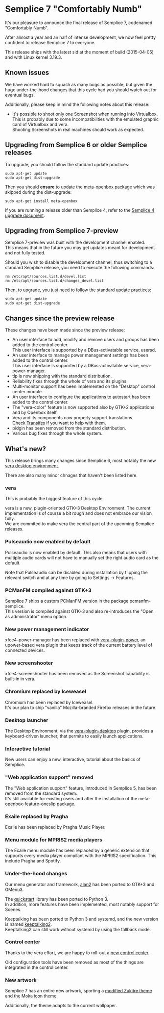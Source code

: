 Semplice 7 "Comfortably Numb"
=============================

It's our pleasure to announce the final release of Semplice 7, codenamed "Comfortably Numb".

After almost a year and an half of intense development, we now feel pretty confident
to release Semplice 7 to everyone.

This release ships with the latest sid at the moment of build (2015-04-05) and with
Linux kernel 3.19.3.

Known issues
------------

We have worked hard to squash as many bugs as possible, but given the huge
under-the-hood changes that this cycle had you should watch out for eventual bugs.

Additionally, please keep in mind the following notes about this release:

* It's possible to shoot only one Screenshot when running into Virtualbox.  
  This is probably due to some incompatibilities with the emulated graphic card of
  Virtualbox and vera.  
  Shooting Screenshots in real machines should work as expected.

Upgrading from Semplice 6 or older Semplice releases
----------------------------------------------------

To upgrade, you should follow the standard update practices:

    sudo apt-get update
    sudo apt-get dist-upgrade

Then you should **ensure** to update the meta-openbox package which was
skipped during the dist-upgrade:

    sudo apt-get install meta-openbox

If you are running a release older than Semplice 4, refer to the [Semplice 4 upgrade document](http://semplice-linux.org/doku/semplice:users:advanced:atomupgrade).

Upgrading from Semplice 7-preview
---------------------------------

Semplice 7-preview was built with the development channel enabled.  
This means that in the future you may get updates meant for development and not fully tested.

Should you wish to disable the development channel, thus switching to a standard Semplice release, you need to execute the following commands:

    rm /etc/apt/sources.list.d/devel.list
    rm /etc/apt/sources.list.d/changes_devel.list

Then, to upgrade, you just need to follow the standard update practices:

    sudo apt-get update
    sudo apt-get dist-upgrade

Changes since the preview release
---------------------------------

These changes have been made since the preview release:

* An user interface to add, modify and remove users and groups has been added to the control center.  
  This user interface is supported by a DBus-activatable service, usersd.
* An user interface to manage power management settings has been added to the control center.  
  This user interface is supported by a DBus-activatable service, vera-power-manager.
* tlp is now shipping with the standard distribution.
* Reliability fixes through the whole of vera and its plugins.
* Multi-monitor support has been implemented on the "Desktop" control center module.
* An user interface to configure the applications to autostart has been added to the control center.
* The "vera-color" feature is now supported also by GTK+2 applications and by Openbox itself.
* Vera and its components now properly support translations.  
  Check [Transifex](https://www.transifex.com/organization/semplice/dashboard) if you want to help with them.
* pidgin has been removed from the standard distribution.
* Various bug fixes through the whole system.

What's new?
-----------

This release brings many changes since Semplice 6, most notably the new
[vera desktop environment](https://github.com/vera-desktop).

There are also many minor chnages that haven't been listed here.

### vera ###

This is probably the biggest feature of this cycle.

vera is a new, plugin-oriented GTK+3 Desktop Environment. The current
implementation is of course a bit rough and does not embrace our vision
fully.  
We are commited to make vera the central part of the upcoming Semplice
releases.

### Pulseaudio now enabled by default ###

Pulseaudio is now enabled by default. This also means that users with multiple
audio cards will not have to manually set the right audio card as the default.

Note that Pulseaudio can be disabled during installation by flipping the relevant
switch and at any time by going to Settings -> Features.

### PCManFM compiled against GTK+3 ###

Semplice 7 ships a custom PCManFM version in the package pcmanfm-semplice.  
This version is compiled against GTK+3 and also re-introduces the "Open as
administrator" menu option.

### New power management indicator ###

xfce4-power-manager has been replaced with [vera-plugin-power](https://github.com/vera-plugin-power), an
upower-based vera plugin that keeps track of the current battery level
of connected devices.

### New screenshooter ###

xfce4-screenshooter has been removed as the Screenshot capability is built-in
in vera.

### Chromium replaced by Iceweasel ###

Chromium has been replaced by Iceweasel.  
It's our plan to ship "vanilla" Mozilla-branded Firefox releases in the future.

### Desktop launcher ###

The Desktop Environment, via the [vera-plugin-desktop](https://github.com/vera-plugin-desktop) plugin, 
provides a keyboard-driven launcher, that permits to easily launch applications.

### Interactive tutorial ###

New users can enjoy a new, interactive, tutorial about the basics of Semplice.

### "Web application support" removed ###

The "Web application support" feature, introduced in Semplice 5, has been removed from the standard
system.  
It's still available for existing users and after the installation of the meta-openbox-feature-oneslip
package.

### Exaile replaced by Pragha ###

Exaile has been replaced by Pragha Music Player.

### Menu module for MPRIS2 media players ###

The Exaile menu module has been replaced by a generic extension that
supports every media player compilant with the MPRIS2 specification. This
include Pragha and Spotify.

### Under-the-hood changes ###

Our menu generator and framework, [alan2](https://github.com/semplice/alan2) has been
ported to GTK+3 and GMenu3.

The [quickstart](https://github.com/semplice/quickstart) library has been
ported to Python 3.  
In addition, more features have been implemented, most notably support for
Scenes.

Keeptalking has been ported to Python 3 and systemd, and the new version is
named [keeptalking2](https://github.com/semplice/keeptalking2).  
Keeptalking2 can still work without systemd by using the fallback mode.  

### Control center ###

Thanks to the vera effort, we are happy to roll-out a [new control center](https://github.com/vera-desktop/vera-control-center).

Old configuration tools have been removed as most of the things are integrated in the control center.

### New artwork ###

Semplice 7 has an entire new artwork, sporting a [modified Zukitre theme](https://github.com/semplice/zuki-themes) and
the Moka icon theme.

Additionally, the theme adapts to the current wallpaper.
